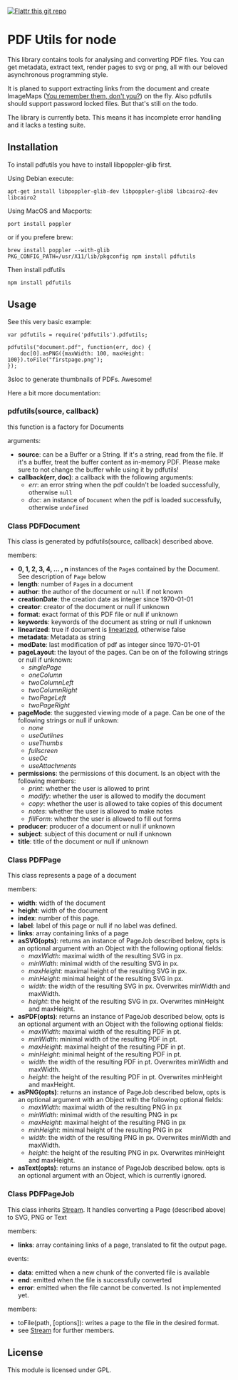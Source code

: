 [![Flattr this git repo](http://api.flattr.com/button/flattr-badge-large.png)](https://flattr.com/submit/auto?user_id=Gottox&url=https://github.com/Gottox/node-pdfutils&title=node-pdfutils&language=&tags=github&category=software)

PDF Utils for node
==================

This library contains tools for analysing and converting PDF files. You can
get metadata, extract text, render pages to svg or png, all with our beloved
asynchronous programming style.

It is planed to support extracting links from the document and create ImageMaps
([You remember them, don't you?](http://en.wikipedia.org/wiki/Image_map)) on
the fly. Also pdfutils should support password locked files.
But that's still on the todo.

The library is currently beta. This means it has incomplete error handling and
it lacks a testing suite.

Installation
------------

To install pdfutils you have to install libpoppler-glib first.

Using Debian execute:

	apt-get install libpoppler-glib-dev libpoppler-glib8 libcairo2-dev libcairo2

Using MacOS and Macports:

	port install poppler
	
or if you prefere brew:

	brew install poppler --with-glib
	PKG_CONFIG_PATH=/usr/X11/lib/pkgconfig npm install pdfutils

Then install pdfutils

	npm install pdfutils

Usage
-----

See this very basic example:

	var pdfutils = require('pdfutils').pdfutils;

	pdfutils("document.pdf", function(err, doc) {
		doc[0].asPNG({maxWidth: 100, maxHeight: 100}).toFile("firstpage.png");
	});

3sloc to generate thumbnails of PDFs. Awesome!

Here a bit more documentation:

### pdfutils(source, callback)

this function is a factory for Documents

arguments:

 * __source__: can be a Buffer or a String. If it's a string, read from the
  file. If it's a buffer, treat the buffer content as in-memory PDF.
  Please make sure to not change the buffer while using it by pdfutils!
 * __callback(err, doc)__: a callback with the following arguments:
   * _err_: an error string when the pdf couldn't be loaded successfully,
     otherwise `null`
   * _doc_: an instance of `Document` when the pdf is loaded successfully,
     otherwise `undefined`

### Class PDFDocument

This class is generated by pdfutils(source, callback) described above.

members:

 * __0, 1, 2, 3, 4, ... , n__ instances of the `Page`s contained by the
  Document. See description of `Page` below
 * __length__: number of `Page`s in a document
 * __author__: the author of the document or `null` if not known
 * __creationDate__: the creation date as integer since 1970-01-01
 * __creator__: creator of the document or null if unknown
 * __format__: exact format of this PDF file or null if unknown
 * __keywords__: keywords of the document as string or null if unknown
 * __linearized__: true if document is [linearized](http://www.citationsoftware.com/faqPDFlinearization.htm),
   otherwise false
 * __metadata__: Metadata as string
 * __modDate__: last modification of pdf as integer since 1970-01-01
 * __pageLayout__: the layout of the pages. Can be on of the following strings or null if unknown:
   * _singlePage_
   * _oneColumn_
   * _twoColumnLeft_
   * _twoColumnRight_
   * _twoPageLeft_
   * _twoPageRight_
 * __pageMode__: the suggested viewing mode of a page. Can be one of the following strings or null if unkown:
   * _none_
   * _useOutlines_
   * _useThumbs_
   * _fullscreen_
   * _useOc_
   * _useAttachments_
 * __permissions__: the permissions of this document. Is an object with the following members:
   * _print_: whether the user is allowed to print
   * _modify_: whether the user is allowed to modify the document
   * _copy_: whether the user is allowed to take copies of this document
   * _notes_: whether the user is allowed to make notes
   * _fillForm_: whether the user is allowed to fill out forms
 * __producer__: producer of a document or null if unknown
 * __subject__: subject of this document or null if unknown
 * __title__: title of the document or null if unknown

### Class PDFPage

This class represents a page of a document

members:

 * __width__: width of the document
 * __height__: width of the document
 * __index__: number of this page.
 * __label__: label of this page or null if no label was defined.
 * __links__: array containing links of a page
 * __asSVG(opts)__: returns an instance of PageJob described below, opts is an
   optional argument with an Object with the following optional fields:
   * _maxWidth_: maximal width of the resulting SVG in px.
   * _minWidth_: minimal width of the resulting SVG in px.
   * _maxHeight_: maximal height of the resulting SVG in px.
   * _minHeight_: minimal height of the resulting SVG in px.
   * _width_: the width of the resulting SVG in px. Overwrites minWidth and
     maxWidth.
   * _height_: the height of the resulting SVG in px. Overwrites minHeight and
     maxHeight.
 * __asPDF(opts)__: returns an instance of PageJob described below, opts is an
   optional argument with an Object with the following optional fields:
   * _maxWidth_: maximal width of the resulting PDF in pt.
   * _minWidth_: minimal width of the resulting PDF in pt.
   * _maxHeight_: maximal height of the resulting PDF in pt.
   * _minHeight_: minimal height of the resulting PDF in pt.
   * _width_: the width of the resulting PDF in pt. Overwrites minWidth and
     maxWidth.
   * _height_: the height of the resulting PDF in pt. Overwrites minHeight and
     maxHeight.
 * __asPNG(opts)__: returns an instance of PageJob described below, opts is an
   optional argument with an Object with the following optional fields:
   * _maxWidth_: maximal width of the resulting PNG in px
   * _minWidth_: minimal width of the resulting PNG in px
   * _maxHeight_: maximal height of the resulting PNG in px
   * _minHeight_: minimal height of the resulting PNG in px
   * _width_: the width of the resulting PNG in px. Overwrites minWidth and
     maxWidth.
   * _height_: the height of the resulting PNG in px. Overwrites minHeight and
     maxHeight.
 * __asText(opts)__: returns an instance of PageJob described below. opts is an
   optional argument with an Object, which is currently ignored.

### Class PDFPageJob

This class inherits [Stream](http://nodejs.org/api/stream.html). It handles
converting a Page (described above) to SVG, PNG or Text

members:

 * __links__: array containing links of a page, translated to fit the output page.

events:

 * __data__: emitted when a new chunk of the converted file is available
 * __end__: emitted when the file is successfully converted
 * __error__: emitted when the file cannot be converted. Is not implemented yet.

members:

 * toFile(path, \[options\]): writes a page to the file in the desired format.
 * see [Stream](http://nodejs.org/api/stream.html) for further members. 

License
-------

This module is licensed under GPL.
